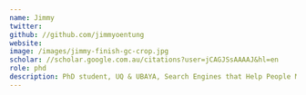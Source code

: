 ```yaml
---
name: Jimmy
twitter: 
github: //github.com/jimmyoentung
website: 
image: /images/jimmy-finish-gc-crop.jpg
scholar: //scholar.google.com.au/citations?user=jCAGJSsAAAAJ&hl=en
role: phd
description: PhD student, UQ & UBAYA, Search Engines that Help People Make Better Health Decisions.
---
```

